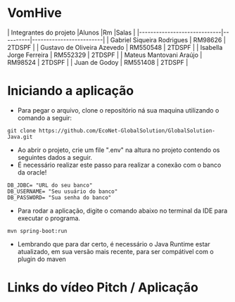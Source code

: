 # VomHive

|        Integrantes do projeto
|Alunos                       |Rm        |Salas                    |
|-----------------------------|----------|-------------------------|
| Gabriel Siqueira Rodrigues  | RM98626  | 2TDSPF                  |
| Gustavo de Oliveira Azevedo | RM550548 | 2TDSPF                  |
| Isabella Jorge Ferreira     | RM552329 | 2TDSPF                  |
| Mateus Mantovani Araújo     | RM98524  | 2TDSPF                  |
| Juan de Godoy               | RM551408 | 2TDSPF                  |


# Iniciando a aplicação

- Para pegar o arquivo, clone o repositório ná sua maquina utilizando o comando a seguir:
```
git clone https://github.com/EcoNet-GlobalSolution/GlobalSolution-Java.git
```
- Ao abrir o projeto, crie um file ".env" na altura no projeto contendo os seguintes dados a seguir.
- É necessário realizar este passo para realizar a conexão com o banco da oracle!
```
DB_JDBC= "URL do seu banco"
DB_USERNAME= "Seu usuário do banco"
DB_PASSWORD= "Sua senha do banco"
```
- Para rodar a aplicação, digite o comando abaixo no terminal da IDE para executar o programa.
```
mvn spring-boot:run
```
- Lembrando que para dar certo, é necessário o Java Runtime estar atualizado, em sua versão mais recente, para ser compátivel com o plugin do maven

# Links do vídeo Pitch / Aplicação
